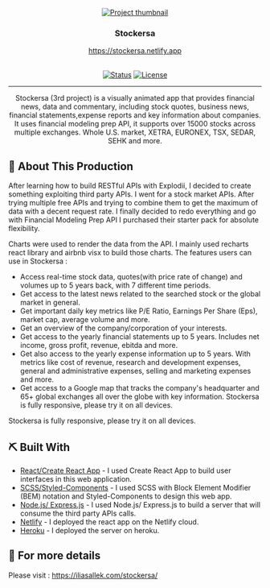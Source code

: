 <p align="center">
  <a href="https://stockersa.netlify.app/" rel="noopener">
 <img src="https://personal-website-me.s3.amazonaws.com/stockersa-responsive.png" alt="Project thumbnail"></a>
</p>
<h3 align="center">Stockersa</h3>
<div align="center" >
    <a href="https://stockersa.netlify.app" rel="noopener" align="center"> https://stockersa.netlify.app
    
</div>
<br>
<div align="center">

[![Status](https://img.shields.io/badge/status-active-success.svg)]()
[![License](https://img.shields.io/badge/license-MIT-blue.svg)](LICENSE.md)

</div>

---

<p align="center"> Stockersa (3rd project) is a visually animated app that provides financial news, data and commentary, including stock quotes, business news, financial statements,expense reports and key information about companies. It uses financial modeling prep API, it supports over 15000 stocks across multiple exchanges. Whole U.S. market, XETRA, EURONEX, TSX, SEDAR, SEHK and more.
</p>

## 🥳 About This Production <a name = "problem_statement"></a>

After learning how to build RESTful APIs with Explodii, I decided to create something exploiting third party APIs. I went for a stock market APIs. After trying multiple free APIs and trying to combine them to get the maximum of data with a decent request rate. I finally decided to redo everything and go with Financial Modeling Prep API I purchased their starter pack for absolute flexibility.

Charts were used to render the data from the API. I mainly used recharts react library and airbnb visx to build those charts. The features users can use in Stockersa :

-   Access real-time stock data, quotes(with price rate of change) and volumes up to 5 years back, with 7 different time periods.
-   Get access to the latest news related to the searched stock or the global market in general.
-   Get important daily key metrics like P/E Ratio, Earnings Per Share (Eps), market cap, average volume and more.
-   Get an overview of the company/corporation of your interests.
-   Get access to the yearly financial statements up to 5 years. Includes net income, gross profit, revenue, ebitda and more.
-   Get also access to the yearly expense information up to 5 years. With metrics like cost of revenue, research and development expenses, general and administrative expenses, selling and marketing expenses and more.
-   Get access to a Google map that tracks the company's headquarter and 65+ global exchanges all over the globe with key information.
    Stockersa is fully responsive, please try it on all devices.

Stockersa is fully responsive, please try it on all devices.

## ⛏️ Built With <a name = "tech_stack"></a>

-   [React/Create React App](https://reactjs.org/) - I used Create React App to build user interfaces in this web application.
-   [SCSS/Styled-Components](https://styled-components.com/) - I used SCSS with Block Element Modifier (BEM) notation and Styled-Components to design this web app.
-   [Node.js/ Express.js](https://expressjs.com/) - I used Node.js/ Express.js to build a server that will consume the third party APIs calls.
-   [Netlify](https://www.netlify.com/) - I deployed the react app on the Netlify cloud.
-   [Heroku](https://www.heroku.com/) - I deployed the server on heroku.

## 🧐 For more details <a name = "tech_stack"></a>

Please visit : https://iliasallek.com/stockersa/

